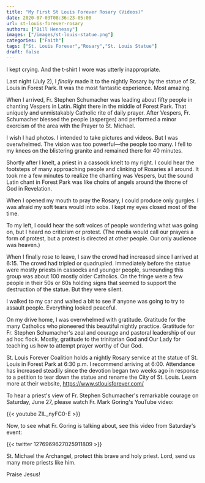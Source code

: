```yaml
---
title: "My First St Louis Forever Rosary (Videos)"
date: 2020-07-03T08:36:23-05:00
url: st-louis-forever-rosary
authors: ["Bill Hennessy"]
images: ["/images/st-louis-statue.png"]
categories: ["Faith"]
tags: ["St. Louis Forever","Rosary","St. Louis Statue"]
draft: false
---
```

I kept crying. And the t-shirt I wore was utterly inappropriate.

Last night (July 2), I *finally* made it to the nightly Rosary by the statue of St. Louis in Forest Park. It was the most fantastic experience. Most amazing. 

When I arrived, Fr. Stephen Schumacher was leading about fifty people in chanting Vespers in Latin. Right there in the middle of Forest Park. That uniquely and unmistakably Catholic rite of daily prayer. After Vespers, Fr. Schumacher blessed the people (asperges) and performed a minor exorcism of the area with the Prayer to St. Michael. 

I wish I had photos. I intended to take pictures and videos. But I was overwhelmed. The vision was too powerful—the people too many. I fell to my knees on the blistering granite and remained there for 40 minutes. 

Shortly after I knelt, a priest in a cassock knelt to my right. I could hear the footsteps of many approaching people and clinking of Rosaries all around. It took me a few minutes to realize the chanting was Vespers, but the sound Latin chant in Forest Park was like choirs of angels around the throne of God in Revelation. 

When I opened my mouth to pray the Rosary, I could produce only gurgles. I was afraid my soft tears would into sobs. I kept my eyes closed most of the time.

To my left, I could hear the soft voices of people wondering what was going on, but I heard no criticism or protest. (The media would call our prayers a form of protest, but a protest is directed at other people. Our only audience was heaven.) 

When I finally rose to leave, I saw the crowd had increased since I arrived at 6:15. The crowd had tripled or quadrupled. Immediately before the statue were mostly priests in cassocks and younger people, surrounding this group was about 100 mostly older Catholics. On the fringe were a few people in their 50s or 60s holding signs that seemed to support the destruction of the statue. But they were silent. 

I walked to my car and waited a bit to see if anyone was going to try to assault people. Everything looked peaceful. 

On my drive home, I was overwhelmed with gratitude. Gratitude for the many Catholics who pioneered this beautiful nightly practice. Gratitude for Fr. Stephen Schumacher's zeal and courage and pastoral leadership of our ad hoc flock. Mostly, gratitude to the trinitarian God and Our Lady for teaching us how to attempt prayer worthy of Our God. 

St. Louis Forever Coalition holds a nightly Rosary service at the statue of St. Louis in Forest Park at 6:30 p.m. I recommend arriving at 6:00. Attendance has increased steadily since the devotion began two weeks ago in response to a petition to tear down the statue and rename the City of St. Louis. Learn more at their website, https://www.stlouisforever.com/

To hear a priest's view of Fr. Stephen Schumacher's remarkable courage on Saturday, June 27, please watch Fr. Mark Goring's YouTube video:

{{< youtube ZIL_nyFC0-E >}}

Now, to see what Fr. Goring is talking about, see this video from Saturday's event:

{{< twitter 1276969627025911809 >}}

St. Michael the Archangel, protect this brave and holy priest. Lord, send us many more priests like him. 

Praise Jesus!
